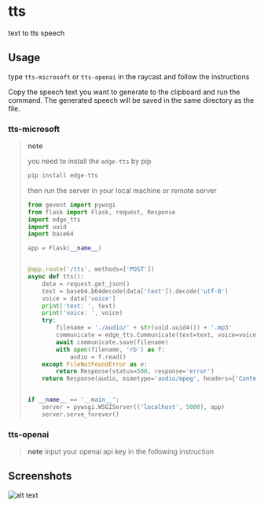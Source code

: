 # tts

text to tts speech

## Usage

type `tts-microsoft` or `tts-openai` in the raycast and follow the instructions

Copy the speech text you want to generate to the clipboard and run the command. The generated speech will be saved in the same directory as the file.

### tts-microsoft

> **note**
>
> you need to install the `edge-tts` by pip
>
> ```bash
> pip install edge-tts
> ```
>
> then run the server in your local machine or remote server
>
> ```python
> from gevent import pywsgi
> from flask import Flask, request, Response
> import edge_tts
> import uuid
> import base64
> 
> app = Flask(__name__)
> 
> 
> @app.route('/tts', methods=['POST'])
> async def tts():
>     data = request.get_json()
>     text = base64.b64decode(data['text']).decode('utf-8')
>     voice = data['voice']
>     print('text: ', text)
>     print('voice: ', voice)
>     try:
>         filename = './audio/' + str(uuid.uuid4()) + '.mp3'
>         communicate = edge_tts.Communicate(text=text, voice=voice)
>         await communicate.save(filename)
>         with open(filename, 'rb') as f:
>             audio = f.read()
>     except FileNotFoundError as e:
>         return Response(status=500, response='error')
>     return Response(audio, mimetype='audio/mpeg', headers={'Content-Disposition': 'attachment;filename=audio.mp3'})
> 
> 
> if __name__ == '__main__':
>     server = pywsgi.WSGIServer(('localhost', 5000), app)
>     server.serve_forever()
> ```
>
> 


### tts-openai

> **note**
> input your openai api key in the following instruction

## Screenshots

![alt text](./assets/CleanShot%202024-02-02%20at%2010.55.51.png)